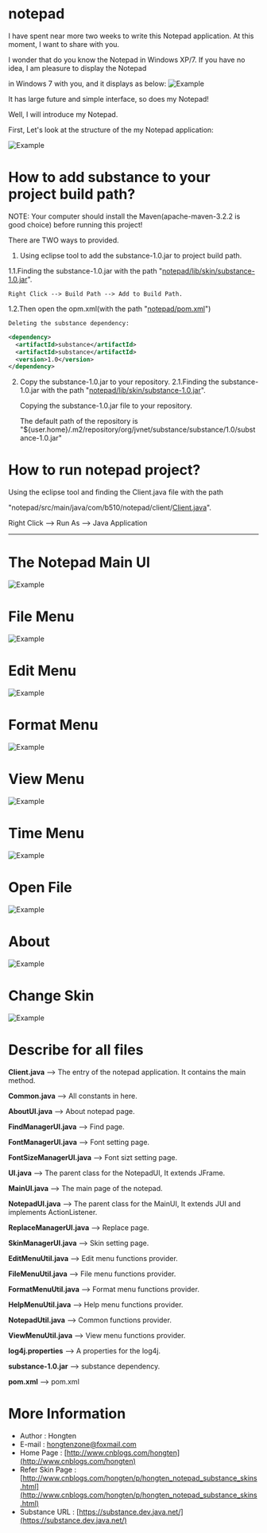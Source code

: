 # notepad

I have spent near more two weeks to write this Notepad application. At this moment, I want to share with you.

I wonder that do you know the Notepad in Windows XP/7. If you have no idea, I am pleasure to display the Notepad 

in Windows 7 with you, and it displays as below:
![Example](https://github.com/Hongten/notepad/blob/master/image/windows_notepad_panel.png)

It has large future and simple interface, so does my Notepad!

Well, I will introduce my Notepad.

First, Let's look at the structure of the my Notepad application:

![Example](https://github.com/Hongten/notepad/blob/master/image/structure.png)

# How to add substance to your project build path?

NOTE:
Your computer should install the Maven(apache-maven-3.2.2 is good choice) before running this project!

There are TWO ways to provided.

1. Using eclipse tool to add the substance-1.0.jar to project build path.

  1.1.Finding the substance-1.0.jar with the path "[notepad/lib/skin/substance-1.0.jar](https://github.com/Hongten/notepad/blob/master/lib/skin/substance-1.0.jar)".
	
    Right Click --> Build Path --> Add to Build Path.

  1.2.Then open the opm.xml(with the path "[notepad/pom.xml](https://github.com/Hongten/notepad/blob/master/pom.xml)")
  
    Deleting the substance dependency:
```xml
<dependency>
  <artifactId>substance</artifactId>
  <artifactId>substance</artifactId>
  <version>1.0</version>
</dependency>
```
  
2. Copy the substance-1.0.jar to your repository.
	2.1.Finding the substance-1.0.jar with the path "[notepad/lib/skin/substance-1.0.jar](https://github.com/Hongten/notepad/blob/master/lib/skin/substance-1.0.jar)".
	
	Copying the substance-1.0.jar file to your repository.
	
	The default path of the repository is "${user.home}/.m2/repository/org/jvnet/substance/substance/1.0/substance-1.0.jar"

# How to run notepad project?

Using the eclipse tool and finding the Client.java file with the path 

"notepad/src/main/java/com/b510/notepad/client/[Client.java](https://github.com/Hongten/notepad/blob/master/src/main/java/com/b510/notepad/client/Client.java)".

Right Click --> Run As --> Java Application



-----------------------------------------------------
# The Notepad Main UI

![Example](https://github.com/Hongten/notepad/blob/master/image/main_panel.png)

# File Menu

![Example](https://github.com/Hongten/notepad/blob/master/image/file_menu_panel.png)

# Edit Menu

![Example](https://github.com/Hongten/notepad/blob/master/image/edit_menu_panel.png)

# Format Menu

![Example](https://github.com/Hongten/notepad/blob/master/image/format_menu_panel.png)

# View Menu

![Example](https://github.com/Hongten/notepad/blob/master/image/view_menu_panel.png)

# Time Menu

![Example](https://github.com/Hongten/notepad/blob/master/image/time.png)

# Open File

![Example](https://github.com/Hongten/notepad/blob/master/image/open_file_panel.png)

# About

![Example](https://github.com/Hongten/notepad/blob/master/image/about_panel.png)

# Change Skin

![Example](https://github.com/Hongten/notepad/blob/master/image/change_skin_panel.png)

# Describe for all files

**Client.java** --> The entry of the notepad application. It contains the main method.

**Common.java** --> All constants in here.

**AboutUI.java** --> About notepad page.

**FindManagerUI.java** --> Find page.

**FontManagerUI.java** --> Font setting page.

**FontSizeManagerUI.java** --> Font sizt setting page.

**UI.java** --> The parent class for the NotepadUI, It extends JFrame.

**MainUI.java** --> The main page of the notepad.

**NotepadUI.java** --> The parent class for the MainUI, It extends JUI and implements ActionListener.

**ReplaceManagerUI.java** --> Replace page. 

**SkinManagerUI.java** --> Skin setting page.

**EditMenuUtil.java** --> Edit menu functions provider.

**FileMenuUtil.java** --> File menu functions provider.

**FormatMenuUtil.java** --> Format menu functions provider.

**HelpMenuUtil.java** --> Help menu functions provider.

**NotepadUtil.java** --> Common functions provider.

**ViewMenuUtil.java** --> View menu functions provider.

**log4j.properties** --> A properties for the log4j.

**substance-1.0.jar** --> substance dependency.

**pom.xml** --> pom.xml

# More Information

* Author            : Hongten
* E-mail            : [hongtenzone@foxmail.com](mailto:hongtenzone@foxmail.com)
* Home Page         : [http://www.cnblogs.com/hongten](http://www.cnblogs.com/hongten)
* Refer Skin Page   : [http://www.cnblogs.com/hongten/p/hongten_notepad_substance_skins.html](http://www.cnblogs.com/hongten/p/hongten_notepad_substance_skins.html)
* Substance URL     : [https://substance.dev.java.net/](https://substance.dev.java.net/)
